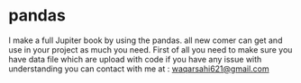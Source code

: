 # pandas
I make a full Jupiter book by using the pandas. all new comer can get and use in your project as much you need.
First of all you need to make sure you have data file which are upload with code
if you have any issue with understanding you can contact with me at : waqarsahi621@gmail.com
